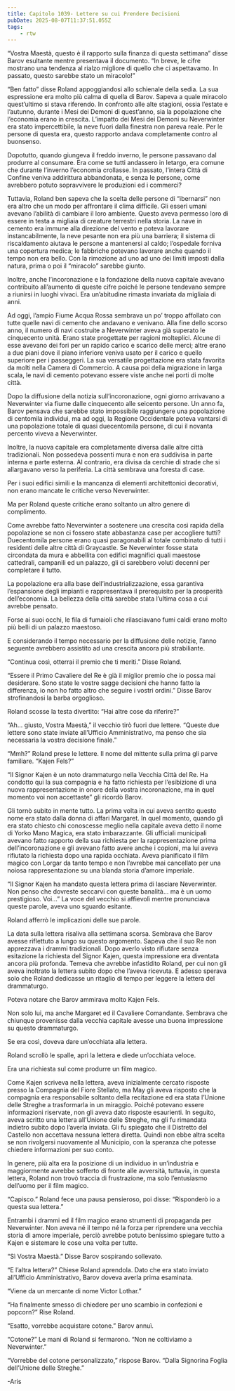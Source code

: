 ```yaml
---
title: Capitolo 1039- Lettere su cui Prendere Decisioni
pubDate: 2025-08-07T11:37:51.055Z
tags:
    - rtw
---
```



“Vostra Maestà, questo è il rapporto sulla finanza di questa settimana” disse Barov esultante mentre presentava il documento. “In breve, le cifre mostrano una tendenza al rialzo migliore di quello che ci aspettavamo. In passato, questo sarebbe stato un miracolo!”


“Ben fatto” disse Roland appoggiandosi allo schienale della sedia. La sua espressione era molto più calma di quella di Barov. Sapeva a quale miracolo quest’ultimo si stava riferendo. In confronto alle alte stagioni, ossia l’estate e l’autunno, durante i Mesi dei Demoni di quest’anno, sia la popolazione che l’economia erano in crescita. L’impatto dei Mesi dei Demoni su Neverwinter era stato impercettibile, la neve fuori dalla finestra non pareva reale. Per le persone di questa era, questo rapporto andava completamente contro al buonsenso.


Dopotutto, quando giungeva il freddo inverno, le persone passavano dal produrre al consumare. Era come se tutti andassero in letargo, era comune che durante l’inverno l’economia crollasse. In passato, l’intera Città di Confine veniva addirittura abbandonata, e senza le persone, come avrebbero potuto sopravvivere le produzioni ed i commerci?


Tuttavia, Roland ben sapeva che la scelta delle persone di “ibernarsi” non era altro che un modo per affrontare il clima difficile. Gli esseri umani avevano l’abilità di cambiare il loro ambiente. Questo aveva permesso loro di essere in testa a migliaia di creature terrestri nella storia. La nave in cemento era immune alla direzione del vento e poteva lavorare instancabilmente, la neve pesante non era più una barriera; il sistema di riscaldamento aiutava le persone a mantenersi al caldo; l’ospedale forniva una copertura medica; le fabbriche potevano lavorare anche quando il tempo non era bello. Con la rimozione ad uno ad uno dei limiti imposti dalla natura, prima o poi il “miracolo” sarebbe giunto.


Inoltre, anche l’incoronazione e la fondazione della nuova capitale avevano contribuito all’aumento di queste cifre poiché le persone tendevano sempre a riunirsi in luoghi vivaci. Era un’abitudine rimasta invariata da migliaia di anni.


Ad oggi, l’ampio Fiume Acqua Rossa sembrava un po’ troppo affollato con tutte quelle navi di cemento che andavano e venivano. Alla fine dello scorso anno, il numero di navi costruite a Neverwinter aveva già superato le cinquecento unità. Erano state progettate per ragioni molteplici. Alcune di esse avevano dei fori per un rapido carico e scarico delle merci; altre erano a due piani dove il piano inferiore veniva usato per il carico e quello superiore per i passeggeri. La sua versatile progettazione era stata favorita da molti nella Camera di Commercio. A causa poi della migrazione in larga scala, le navi di cemento potevano essere viste anche nei porti di molte città.


Dopo la diffusione della notizia sull’incoronazione, ogni giorno arrivavano a Neverwinter via fiume dalle cinquecento alle seicento persone. Un anno fa, Barov pensava che sarebbe stato impossibile raggiungere una popolazione di centomila individui, ma ad oggi, la Regione Occidentale poteva vantarsi di una popolazione totale di quasi duecentomila persone, di cui il novanta percento viveva a Neverwinter.


Inoltre, la nuova capitale era completamente diversa dalle altre città tradizionali. Non possedeva possenti mura e non era suddivisa in parte interna e parte esterna. Al contrario, era divisa da cerchie di strade che si allargavano verso la periferia. La città sembrava una foresta di case.


Per i suoi edifici simili e la mancanza di elementi architettonici decorativi, non erano mancate le critiche verso Neverwinter.


Ma per Roland queste critiche erano soltanto un altro genere di complimento.


Come avrebbe fatto Neverwinter a sostenere una crescita così rapida della popolazione se non ci fossero state abbastanza case per accogliere tutti? Duecentomila persone erano quasi paragonabili al totale combinato di tutti i residenti delle altre città di Graycastle. Se Neverwinter fosse stata circondata da mura e abbellita con edifici magnifici quali maestose cattedrali, campanili ed un palazzo, gli ci sarebbero voluti decenni per completare il tutto.


La popolazione era alla base dell’industrializzazione, essa garantiva l’espansione degli impianti e rappresentava il prerequisito per la prosperità dell’economia. La bellezza della città sarebbe stata l’ultima cosa a cui avrebbe pensato.


Forse ai suoi occhi, le fila di fumaioli che rilasciavano fumi caldi erano molto più belli di un palazzo maestoso.


E considerando il tempo necessario per la diffusione delle notizie, l’anno seguente avrebbero assistito ad una crescita ancora più strabiliante.


“Continua così, otterrai il premio che ti meriti.” Disse Roland.


“Essere il Primo Cavaliere del Re è già il miglior premio che io possa mai desiderare. Sono state le vostre sagge decisioni che hanno fatto la differenza, io non ho fatto altro che seguire i vostri ordini.” Disse Barov strofinandosi la barba orgoglioso.


Roland scosse la testa divertito: “Hai altre cose da riferire?”


“Ah... giusto, Vostra Maestà,” il vecchio tirò fuori due lettere. “Queste due lettere sono state inviate all’Ufficio Amministrativo, ma penso che sia necessaria la vostra decisione finale.”


“Mmh?” Roland prese le lettere. Il nome del mittente sulla prima gli parve familiare. “Kajen Fels?”


“Il Signor Kajen è un noto drammaturgo nella Vecchia Città del Re. Ha condotto qui la sua compagnia e ha fatto richiesta per l’esibizione di una nuova rappresentazione in onore della vostra incoronazione, ma in quel momento voi non accettaste” gli ricordò Barov.


Gli tornò subito in mente tutto. La prima volta in cui aveva sentito questo nome era stato dalla donna di affari Margaret. In quel momento, quando gli era stato chiesto chi conoscesse meglio nella capitale aveva detto il nome di Yorko Mano Magica, era stato imbarazzante. Gli ufficiali municipali avevano fatto rapporto della sua richiesta per la rappresentazione prima dell’incoronazione e gli avevano fatto avere anche i copioni, ma lui aveva rifiutato la richiesta dopo una rapida occhiata. Aveva pianificato il film magico con Lorgar da tanto tempo e non l’avrebbe mai cancellato per una noiosa rappresentazione su una blanda storia d’amore imperiale.


“Il Signor Kajen ha mandato questa lettera prima di lasciare Neverwinter. Non penso che dovreste seccarvi con queste banalità... ma è un uomo prestigioso. Voi...” La voce del vecchio si affievolì mentre pronunciava queste parole, aveva uno sguardo esitante.


Roland afferrò le implicazioni delle sue parole.


La data sulla lettera risaliva alla settimana scorsa. Sembrava che Barov avesse riflettuto a lungo su questo argomento. Sapeva che il suo Re non apprezzava i drammi tradizionali. Dopo averlo visto rifiutare senza esitazione la richiesta del Signor Kajen, questa impressione era diventata ancora più profonda. Temeva che avrebbe infastidito Roland, per cui non gli aveva inoltrato la lettera subito dopo che l’aveva ricevuta. E adesso sperava solo che Roland dedicasse un ritaglio di tempo per leggere la lettera del drammaturgo.


Poteva notare che Barov ammirava molto Kajen Fels.


Non solo lui, ma anche Margaret ed il Cavaliere Comandante. Sembrava che chiunque provenisse dalla vecchia capitale avesse una buona impressione su questo drammaturgo.


Se era così, doveva dare un’occhiata alla lettera.


Roland scrollò le spalle, aprì la lettera e diede un’occhiata veloce.


Era una richiesta sul come produrre un film magico.


Come Kajen scriveva nella lettera, aveva inizialmente cercato risposte presso la Compagnia del Fiore Stellato, ma May gli aveva risposto che la compagnia era responsabile soltanto della recitazione ed era stata l’Unione delle Streghe a trasformarla in un miraggio. Poiché potevano essere informazioni riservate, non gli aveva dato risposte esaurienti. In seguito, aveva scritto una lettera all’Unione delle Streghe, ma gli fu rimandata indietro subito dopo l’averla inviata. Gli fu spiegato che il Distretto del Castello non accettava nessuna lettera diretta. Quindi non ebbe altra scelta se non rivolgersi nuovamente al Municipio, con la speranza che potesse chiedere informazioni per suo conto.


In genere, più alta era la posizione di un individuo in un’industria e maggiormente avrebbe sofferto di fronte alle avversità, tuttavia, in questa lettera, Roland non trovò traccia di frustrazione, ma solo l’entusiasmo dell’uomo per il film magico.


“Capisco.” Roland fece una pausa pensieroso, poi disse: “Risponderò io a questa sua lettera.”


Entrambi i drammi ed il film magico erano strumenti di propaganda per Neverwinter. Non aveva né il tempo né la forza per riprendere una vecchia storia di amore imperiale, perciò avrebbe potuto benissimo spiegare tutto a Kajen e sistemare le cose una volta per tutte.


“Sì Vostra Maestà.” Disse Barov sospirando sollevato.


“E l’altra lettera?” Chiese Roland aprendola. Dato che era stato inviato all’Ufficio Amministrativo, Barov doveva averla prima esaminata.


“Viene da un mercante di nome Victor Lothar.”


“Ha finalmente smesso di chiedere per uno scambio in confezioni e popcorn?” Rise Roland.


“Esatto, vorrebbe acquistare cotone.” Barov annuì.


“Cotone?” Le mani di Roland si fermarono. “Non ne coltiviamo a Neverwinter.”


“Vorrebbe del cotone personalizzato,” rispose Barov. “Dalla Signorina Foglia dell’Unione delle Streghe.”




-Aris
                                


                                



